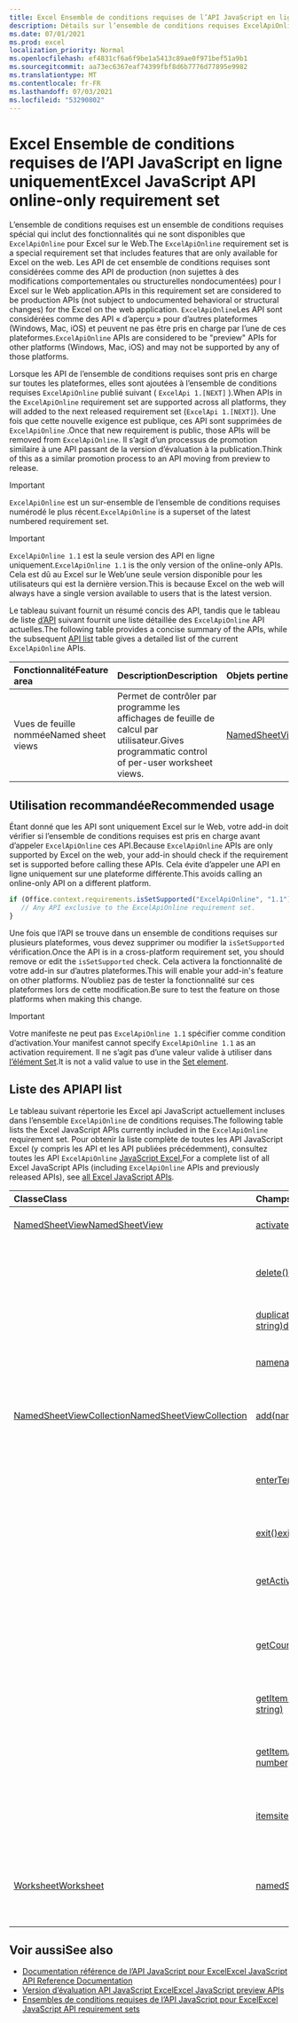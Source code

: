```yaml
---
title: Excel Ensemble de conditions requises de l’API JavaScript en ligne uniquement
description: Détails sur l’ensemble de conditions requises ExcelApiOnline.
ms.date: 07/01/2021
ms.prod: excel
localization_priority: Normal
ms.openlocfilehash: ef4831cf6a6f9be1a5413c89ae0f971bef51a9b1
ms.sourcegitcommit: aa73ec6367eaf74399fbf8d6b7776d77895e9982
ms.translationtype: MT
ms.contentlocale: fr-FR
ms.lasthandoff: 07/03/2021
ms.locfileid: "53290802"
---
```

# <a name="excel-javascript-api-online-only-requirement-set"></a><span data-ttu-id="3c09b-103">Excel Ensemble de conditions requises de l’API JavaScript en ligne uniquement</span><span class="sxs-lookup"><span data-stu-id="3c09b-103">Excel JavaScript API online-only requirement set</span></span>

<span data-ttu-id="3c09b-104">L’ensemble de conditions requises est un ensemble de conditions requises spécial qui inclut des fonctionnalités qui ne sont disponibles que `ExcelApiOnline` pour Excel sur le Web.</span><span class="sxs-lookup"><span data-stu-id="3c09b-104">The `ExcelApiOnline` requirement set is a special requirement set that includes features that are only available for Excel on the web.</span></span> <span data-ttu-id="3c09b-105">Les API de cet ensemble de conditions requises sont considérées comme des API de production (non sujettes à des modifications comportementales ou structurelles nondocumentées) pour l Excel sur le Web application.</span><span class="sxs-lookup"><span data-stu-id="3c09b-105">APIs in this requirement set are considered to be production APIs (not subject to undocumented behavioral or structural changes) for the Excel on the web application.</span></span> <span data-ttu-id="3c09b-106">`ExcelApiOnline`Les API sont considérées comme des API « d’aperçu » pour d’autres plateformes (Windows, Mac, iOS) et peuvent ne pas être pris en charge par l’une de ces plateformes.</span><span class="sxs-lookup"><span data-stu-id="3c09b-106">`ExcelApiOnline` APIs are considered to be "preview" APIs for other platforms (Windows, Mac, iOS) and may not be supported by any of those platforms.</span></span>

<span data-ttu-id="3c09b-107">Lorsque les API de l’ensemble de conditions requises sont pris en charge sur toutes les plateformes, elles sont ajoutées à l’ensemble de conditions requises `ExcelApiOnline` publié suivant ( `ExcelApi 1.[NEXT]` ).</span><span class="sxs-lookup"><span data-stu-id="3c09b-107">When APIs in the `ExcelApiOnline` requirement set are supported across all platforms, they will added to the next released requirement set (`ExcelApi 1.[NEXT]`).</span></span> <span data-ttu-id="3c09b-108">Une fois que cette nouvelle exigence est publique, ces API sont supprimées de `ExcelApiOnline` .</span><span class="sxs-lookup"><span data-stu-id="3c09b-108">Once that new requirement is public, those APIs will be removed from `ExcelApiOnline`.</span></span> <span data-ttu-id="3c09b-109">Il s’agit d’un processus de promotion similaire à une API passant de la version d’évaluation à la publication.</span><span class="sxs-lookup"><span data-stu-id="3c09b-109">Think of this as a similar promotion process to an API moving from preview to release.</span></span>

> [!IMPORTANT]
> <span data-ttu-id="3c09b-110">`ExcelApiOnline` est un sur-ensemble de l’ensemble de conditions requises numérodé le plus récent.</span><span class="sxs-lookup"><span data-stu-id="3c09b-110">`ExcelApiOnline` is a superset of the latest numbered requirement set.</span></span>

> [!IMPORTANT]
> <span data-ttu-id="3c09b-111">`ExcelApiOnline 1.1` est la seule version des API en ligne uniquement.</span><span class="sxs-lookup"><span data-stu-id="3c09b-111">`ExcelApiOnline 1.1` is the only version of the online-only APIs.</span></span> <span data-ttu-id="3c09b-112">Cela est dû au Excel sur le Web’une seule version disponible pour les utilisateurs qui est la dernière version.</span><span class="sxs-lookup"><span data-stu-id="3c09b-112">This is because Excel on the web will always have a single version available to users that is the latest version.</span></span>

<span data-ttu-id="3c09b-113">Le tableau suivant fournit un résumé concis des API, tandis que le tableau de liste [d’API](#api-list) suivant fournit une liste détaillée des `ExcelApiOnline` API actuelles.</span><span class="sxs-lookup"><span data-stu-id="3c09b-113">The following table provides a concise summary of the APIs, while the subsequent [API list](#api-list) table gives a detailed list of the current `ExcelApiOnline` APIs.</span></span>

| <span data-ttu-id="3c09b-114">Fonctionnalité</span><span class="sxs-lookup"><span data-stu-id="3c09b-114">Feature area</span></span> | <span data-ttu-id="3c09b-115">Description</span><span class="sxs-lookup"><span data-stu-id="3c09b-115">Description</span></span> | <span data-ttu-id="3c09b-116">Objets pertinents</span><span class="sxs-lookup"><span data-stu-id="3c09b-116">Relevant objects</span></span> |
|:--- |:--- |:--- |
| <span data-ttu-id="3c09b-117">Vues de feuille nommée</span><span class="sxs-lookup"><span data-stu-id="3c09b-117">Named sheet views</span></span> | <span data-ttu-id="3c09b-118">Permet de contrôler par programme les affichages de feuille de calcul par utilisateur.</span><span class="sxs-lookup"><span data-stu-id="3c09b-118">Gives programmatic control of per-user worksheet views.</span></span> | [<span data-ttu-id="3c09b-119">NamedSheetView</span><span class="sxs-lookup"><span data-stu-id="3c09b-119">NamedSheetView</span></span>](/javascript/api/excel/excel.namedsheetview) |

## <a name="recommended-usage"></a><span data-ttu-id="3c09b-120">Utilisation recommandée</span><span class="sxs-lookup"><span data-stu-id="3c09b-120">Recommended usage</span></span>

<span data-ttu-id="3c09b-121">Étant donné que les API sont uniquement Excel sur le Web, votre add-in doit vérifier si l’ensemble de conditions requises est pris en charge avant d’appeler `ExcelApiOnline` ces API.</span><span class="sxs-lookup"><span data-stu-id="3c09b-121">Because `ExcelApiOnline` APIs are only supported by Excel on the web, your add-in should check if the requirement set is supported before calling these APIs.</span></span> <span data-ttu-id="3c09b-122">Cela évite d’appeler une API en ligne uniquement sur une plateforme différente.</span><span class="sxs-lookup"><span data-stu-id="3c09b-122">This avoids calling an online-only API on a different platform.</span></span>

```js
if (Office.context.requirements.isSetSupported("ExcelApiOnline", "1.1")) {
   // Any API exclusive to the ExcelApiOnline requirement set.
}
```

<span data-ttu-id="3c09b-123">Une fois que l’API se trouve dans un ensemble de conditions requises sur plusieurs plateformes, vous devez supprimer ou modifier la `isSetSupported` vérification.</span><span class="sxs-lookup"><span data-stu-id="3c09b-123">Once the API is in a cross-platform requirement set, you should remove or edit the `isSetSupported` check.</span></span> <span data-ttu-id="3c09b-124">Cela activera la fonctionnalité de votre add-in sur d’autres plateformes.</span><span class="sxs-lookup"><span data-stu-id="3c09b-124">This will enable your add-in's feature on other platforms.</span></span> <span data-ttu-id="3c09b-125">N’oubliez pas de tester la fonctionnalité sur ces plateformes lors de cette modification.</span><span class="sxs-lookup"><span data-stu-id="3c09b-125">Be sure to test the feature on those platforms when making this change.</span></span>

> [!IMPORTANT]
> <span data-ttu-id="3c09b-126">Votre manifeste ne peut pas `ExcelApiOnline 1.1` spécifier comme condition d’activation.</span><span class="sxs-lookup"><span data-stu-id="3c09b-126">Your manifest cannot specify `ExcelApiOnline 1.1` as an activation requirement.</span></span> <span data-ttu-id="3c09b-127">Il ne s’agit pas d’une valeur valide à utiliser dans [l’élément Set](../manifest/set.md).</span><span class="sxs-lookup"><span data-stu-id="3c09b-127">It is not a valid value to use in the [Set element](../manifest/set.md).</span></span>

## <a name="api-list"></a><span data-ttu-id="3c09b-128">Liste des API</span><span class="sxs-lookup"><span data-stu-id="3c09b-128">API list</span></span>

<span data-ttu-id="3c09b-129">Le tableau suivant répertorie les Excel api JavaScript actuellement incluses dans l’ensemble `ExcelApiOnline` de conditions requises.</span><span class="sxs-lookup"><span data-stu-id="3c09b-129">The following table lists the Excel JavaScript APIs currently included in the `ExcelApiOnline` requirement set.</span></span> <span data-ttu-id="3c09b-130">Pour obtenir la liste complète de toutes les API JavaScript Excel (y compris les API et les API publiées précédemment), consultez toutes les API `ExcelApiOnline` [JavaScript Excel.](/javascript/api/excel?view=excel-js-online&preserve-view=true)</span><span class="sxs-lookup"><span data-stu-id="3c09b-130">For a complete list of all Excel JavaScript APIs (including `ExcelApiOnline` APIs and previously released APIs), see [all Excel JavaScript APIs](/javascript/api/excel?view=excel-js-online&preserve-view=true).</span></span>

| <span data-ttu-id="3c09b-131">Classe</span><span class="sxs-lookup"><span data-stu-id="3c09b-131">Class</span></span> | <span data-ttu-id="3c09b-132">Champs</span><span class="sxs-lookup"><span data-stu-id="3c09b-132">Fields</span></span> | <span data-ttu-id="3c09b-133">Description</span><span class="sxs-lookup"><span data-stu-id="3c09b-133">Description</span></span> |
|:---|:---|:---|
|[<span data-ttu-id="3c09b-134">NamedSheetView</span><span class="sxs-lookup"><span data-stu-id="3c09b-134">NamedSheetView</span></span>](/javascript/api/excel/excel.namedsheetview)|[<span data-ttu-id="3c09b-135">activate()</span><span class="sxs-lookup"><span data-stu-id="3c09b-135">activate()</span></span>](/javascript/api/excel/excel.namedsheetview#activate--)|<span data-ttu-id="3c09b-136">Active cette vue de feuille.</span><span class="sxs-lookup"><span data-stu-id="3c09b-136">Activates this sheet view.</span></span>|
||[<span data-ttu-id="3c09b-137">delete()</span><span class="sxs-lookup"><span data-stu-id="3c09b-137">delete()</span></span>](/javascript/api/excel/excel.namedsheetview#delete--)|<span data-ttu-id="3c09b-138">Supprime l’affichage Feuille de la feuille de calcul.</span><span class="sxs-lookup"><span data-stu-id="3c09b-138">Removes the sheet view from the worksheet.</span></span>|
||[<span data-ttu-id="3c09b-139">duplicate(name?: string)</span><span class="sxs-lookup"><span data-stu-id="3c09b-139">duplicate(name?: string)</span></span>](/javascript/api/excel/excel.namedsheetview#duplicate-name-)|<span data-ttu-id="3c09b-140">Crée une copie de cette vue de feuille.</span><span class="sxs-lookup"><span data-stu-id="3c09b-140">Creates a copy of this sheet view.</span></span>|
||[<span data-ttu-id="3c09b-141">name</span><span class="sxs-lookup"><span data-stu-id="3c09b-141">name</span></span>](/javascript/api/excel/excel.namedsheetview#name)|<span data-ttu-id="3c09b-142">Obtient ou définit le nom de l’affichage Feuille.</span><span class="sxs-lookup"><span data-stu-id="3c09b-142">Gets or sets the name of the sheet view.</span></span>|
|[<span data-ttu-id="3c09b-143">NamedSheetViewCollection</span><span class="sxs-lookup"><span data-stu-id="3c09b-143">NamedSheetViewCollection</span></span>](/javascript/api/excel/excel.namedsheetviewcollection)|[<span data-ttu-id="3c09b-144">add(name: string)</span><span class="sxs-lookup"><span data-stu-id="3c09b-144">add(name: string)</span></span>](/javascript/api/excel/excel.namedsheetviewcollection#add-name-)|<span data-ttu-id="3c09b-145">Crée un affichage feuille avec le nom donné.</span><span class="sxs-lookup"><span data-stu-id="3c09b-145">Creates a new sheet view with the given name.</span></span>|
||[<span data-ttu-id="3c09b-146">enterTemporary()</span><span class="sxs-lookup"><span data-stu-id="3c09b-146">enterTemporary()</span></span>](/javascript/api/excel/excel.namedsheetviewcollection#entertemporary--)|<span data-ttu-id="3c09b-147">Crée et active un nouvel affichage de feuille temporaire.</span><span class="sxs-lookup"><span data-stu-id="3c09b-147">Creates and activates a new temporary sheet view.</span></span>|
||[<span data-ttu-id="3c09b-148">exit()</span><span class="sxs-lookup"><span data-stu-id="3c09b-148">exit()</span></span>](/javascript/api/excel/excel.namedsheetviewcollection#exit--)|<span data-ttu-id="3c09b-149">Quitte l’affichage feuille actif.</span><span class="sxs-lookup"><span data-stu-id="3c09b-149">Exits the currently active sheet view.</span></span>|
||[<span data-ttu-id="3c09b-150">getActive()</span><span class="sxs-lookup"><span data-stu-id="3c09b-150">getActive()</span></span>](/javascript/api/excel/excel.namedsheetviewcollection#getactive--)|<span data-ttu-id="3c09b-151">Obtient la vue de feuille de calcul active.</span><span class="sxs-lookup"><span data-stu-id="3c09b-151">Gets the worksheet's currently active sheet view.</span></span>|
||[<span data-ttu-id="3c09b-152">getCount()</span><span class="sxs-lookup"><span data-stu-id="3c09b-152">getCount()</span></span>](/javascript/api/excel/excel.namedsheetviewcollection#getcount--)|<span data-ttu-id="3c09b-153">Obtient le nombre d’affichages de feuille dans cette feuille de calcul.</span><span class="sxs-lookup"><span data-stu-id="3c09b-153">Gets the number of sheet views in this worksheet.</span></span>|
||[<span data-ttu-id="3c09b-154">getItem(key: string)</span><span class="sxs-lookup"><span data-stu-id="3c09b-154">getItem(key: string)</span></span>](/javascript/api/excel/excel.namedsheetviewcollection#getitem-key-)|<span data-ttu-id="3c09b-155">Obtient une vue de feuille à l’aide de son nom.</span><span class="sxs-lookup"><span data-stu-id="3c09b-155">Gets a sheet view using its name.</span></span>|
||[<span data-ttu-id="3c09b-156">getItemAt(index: number)</span><span class="sxs-lookup"><span data-stu-id="3c09b-156">getItemAt(index: number)</span></span>](/javascript/api/excel/excel.namedsheetviewcollection#getitemat-index-)|<span data-ttu-id="3c09b-157">Obtient une vue de feuille par son index dans la collection.</span><span class="sxs-lookup"><span data-stu-id="3c09b-157">Gets a sheet view by its index in the collection.</span></span>|
||[<span data-ttu-id="3c09b-158">items</span><span class="sxs-lookup"><span data-stu-id="3c09b-158">items</span></span>](/javascript/api/excel/excel.namedsheetviewcollection#items)|<span data-ttu-id="3c09b-159">Obtient l’élément enfant chargé dans cette collection de sites.</span><span class="sxs-lookup"><span data-stu-id="3c09b-159">Gets the loaded child items in this collection.</span></span>|
|[<span data-ttu-id="3c09b-160">Worksheet</span><span class="sxs-lookup"><span data-stu-id="3c09b-160">Worksheet</span></span>](/javascript/api/excel/excel.worksheet)|[<span data-ttu-id="3c09b-161">namedSheetViews</span><span class="sxs-lookup"><span data-stu-id="3c09b-161">namedSheetViews</span></span>](/javascript/api/excel/excel.worksheet#namedsheetviews)|<span data-ttu-id="3c09b-162">Renvoie une collection d’affichages de feuille présents dans la feuille de calcul.</span><span class="sxs-lookup"><span data-stu-id="3c09b-162">Returns a collection of sheet views that are present in the worksheet.</span></span>|

## <a name="see-also"></a><span data-ttu-id="3c09b-163">Voir aussi</span><span class="sxs-lookup"><span data-stu-id="3c09b-163">See also</span></span>

- [<span data-ttu-id="3c09b-164">Documentation référence de l’API JavaScript pour Excel</span><span class="sxs-lookup"><span data-stu-id="3c09b-164">Excel JavaScript API Reference Documentation</span></span>](/javascript/api/excel?view=excel-js-online&preserve-view=true)
- [<span data-ttu-id="3c09b-165">Version d’évaluation API JavaScript Excel</span><span class="sxs-lookup"><span data-stu-id="3c09b-165">Excel JavaScript preview APIs</span></span>](excel-preview-apis.md)
- [<span data-ttu-id="3c09b-166">Ensembles de conditions requises de l’API JavaScript pour Excel</span><span class="sxs-lookup"><span data-stu-id="3c09b-166">Excel JavaScript API requirement sets</span></span>](excel-api-requirement-sets.md)

